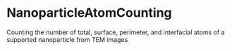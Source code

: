 # NanoparticleAtomCounting
Counting the number of total, surface, perimeter, and interfacial atoms of a supported nanoparticle from TEM images
